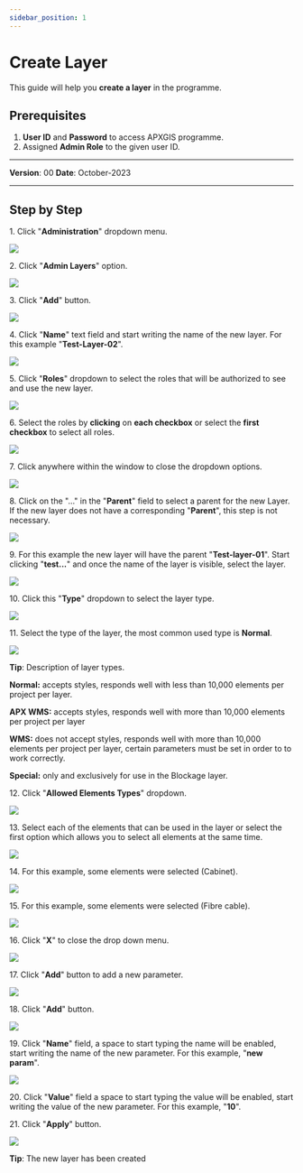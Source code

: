 ```yaml
---
sidebar_position: 1
---
```


# Create Layer

This guide will help you **create a layer** in the programme.

## **Prerequisites**
1.	**User ID** and **Password** to access APXGIS programme.
2.	Assigned **Admin Role** to the given user ID.


------------

**Version**: 00
**Date**: October-2023

------------
## **Step by Step**


1\. Click "**Administration**" dropdown menu.

![](/img/MNG-LAY-CRE-01/MNG-LAY-CRE-01-STP01.png)


2\. Click "**Admin Layers**" option.

![](https://ajeuwbhvhr.cloudimg.io/colony-recorder.s3.amazonaws.com/files/2023-10-17/7ee70da1-5c6e-4ffb-a470-d38a0936f7ee/ascreenshot.jpeg?tl_px=0,34&br_px=825,495&force_format=png&width=826&wat_scale=73&wat=1&wat_opacity=1&wat_gravity=northwest&wat_url=https://colony-recorder.s3.amazonaws.com/images/watermarks/14B8A6_standard.png&wat_pad=88,204)


3\. Click "**Add**" button.

![](https://ajeuwbhvhr.cloudimg.io/colony-recorder.s3.amazonaws.com/files/2023-10-17/1b851f68-77ad-48f6-a9e3-292b2751af37/ascreenshot.jpeg?tl_px=0,0&br_px=1361,590&force_format=png&width=1120.0&wat=1&wat_opacity=1&wat_gravity=northwest&wat_url=https://colony-recorder.s3.amazonaws.com/images/watermarks/14B8A6_standard.png&wat_pad=191,424)


4\. Click "**Name**" text field and start writing the name of the new layer. For this example "**Test-Layer-02**".

![](https://ajeuwbhvhr.cloudimg.io/colony-recorder.s3.amazonaws.com/files/2023-10-17/0a4c204a-25c9-4a1f-92e1-22e23745f7c7/ascreenshot.jpeg?tl_px=0,0&br_px=982,549&force_format=png&width=983&wat_scale=87&wat=1&wat_opacity=1&wat_gravity=northwest&wat_url=https://colony-recorder.s3.amazonaws.com/images/watermarks/14B8A6_standard.png&wat_pad=178,25)


5\. Click "**Roles**" dropdown  to select the roles that will be authorized to see and use the new layer.

![](https://ajeuwbhvhr.cloudimg.io/colony-recorder.s3.amazonaws.com/files/2023-10-17/c523ddb0-f59b-4875-9fd4-b9970ac080e9/user_cropped_screenshot.jpeg?tl_px=14,0&br_px=997,549&force_format=png&width=983&wat_scale=87&wat=1&wat_opacity=1&wat_gravity=northwest&wat_url=https://colony-recorder.s3.amazonaws.com/images/watermarks/14B8A6_standard.png&wat_pad=459,87)


6\. Select the roles by **clicking** on **each checkbox** or select the **first checkbox** to select all roles.

![](https://ajeuwbhvhr.cloudimg.io/colony-recorder.s3.amazonaws.com/files/2023-10-17/ebd77111-f476-419a-a92a-e204f3369a3c/ascreenshot.jpeg?tl_px=0,0&br_px=982,549&force_format=png&width=983&wat_scale=87&wat=1&wat_opacity=1&wat_gravity=northwest&wat_url=https://colony-recorder.s3.amazonaws.com/images/watermarks/14B8A6_standard.png&wat_pad=107,116)


7\. Click anywhere within the window to close the dropdown options.

![](https://ajeuwbhvhr.cloudimg.io/colony-recorder.s3.amazonaws.com/files/2023-10-17/30beb30a-780c-4b17-ab86-584e206ae918/user_cropped_screenshot.jpeg?tl_px=0,0&br_px=1146,590&force_format=png&width=1120.0&wat=1&wat_opacity=1&wat_gravity=northwest&wat_url=https://colony-recorder.s3.amazonaws.com/images/watermarks/14B8A6_standard.png&wat_pad=18,117)


8\. Click on the "..." in the "**Parent**" field to select a parent for the new Layer. If the new layer does not have a corresponding "**Parent**", this step is not necessary.

![](https://ajeuwbhvhr.cloudimg.io/colony-recorder.s3.amazonaws.com/files/2023-10-17/762d0307-fa91-439c-8f14-6fe6e0808a9f/user_cropped_screenshot.jpeg?tl_px=0,0&br_px=1146,590&force_format=png&width=1120.0&wat=1&wat_opacity=1&wat_gravity=northwest&wat_url=https://colony-recorder.s3.amazonaws.com/images/watermarks/14B8A6_standard.png&wat_pad=99,154)


9\. For this example the new layer will have the parent "**Test-layer-01**". Start clicking "**test...**" and once the name of the layer is visible, select the layer.

![](https://ajeuwbhvhr.cloudimg.io/colony-recorder.s3.amazonaws.com/files/2023-10-17/2d22e236-1001-4e9b-aacf-4a8a8d511d31/user_cropped_screenshot.jpeg?tl_px=0,37&br_px=982,586&force_format=png&width=983&wat_scale=87&wat=1&wat_opacity=1&wat_gravity=northwest&wat_url=https://colony-recorder.s3.amazonaws.com/images/watermarks/14B8A6_standard.png&wat_pad=141,243)


10\. Click this "**Type**" dropdown to select the layer type.

![](https://ajeuwbhvhr.cloudimg.io/colony-recorder.s3.amazonaws.com/files/2023-10-17/9e4f019c-358f-4556-9c6b-80373edda8aa/ascreenshot.jpeg?tl_px=0,0&br_px=1146,590&force_format=png&width=1120.0&wat=1&wat_opacity=1&wat_gravity=northwest&wat_url=https://colony-recorder.s3.amazonaws.com/images/watermarks/14B8A6_standard.png&wat_pad=464,206)


11\. Select the type of the layer, the most common used type is **Normal**.

![](https://ajeuwbhvhr.cloudimg.io/colony-recorder.s3.amazonaws.com/files/2023-10-17/16c81970-3df8-409c-9982-8b4e07a31c9f/screenshot.png?tl_px=0,0&br_px=1355,590&force_format=png&width=1120.0)


**Tip**: Description of layer types.

**Normal:** accepts styles, responds well with less than 10,000 elements per project per layer.

**APX WMS:** accepts styles, responds well with more than 10,000 elements per project per layer

**WMS:** does not accept styles, responds well with more than 10,000 elements per project per layer, certain parameters must be set in order to to work correctly.

**Special:** only and exclusively for use in the Blockage layer.


12\. Click "**Allowed Elements Types**" dropdown.

![](https://ajeuwbhvhr.cloudimg.io/colony-recorder.s3.amazonaws.com/files/2023-10-17/679018f4-b990-4670-8a14-853c6c2a1be5/ascreenshot.jpeg?tl_px=0,0&br_px=1361,590&force_format=png&width=1120.0&wat=1&wat_opacity=1&wat_gravity=northwest&wat_url=https://colony-recorder.s3.amazonaws.com/images/watermarks/14B8A6_standard.png&wat_pad=384,209)


13\. Select each of the elements that can be used in the layer or select the first option which allows you to select all elements at the same time.

![](https://ajeuwbhvhr.cloudimg.io/colony-recorder.s3.amazonaws.com/files/2023-10-17/687f6cc0-b181-458f-a7ed-cfc4cca3c96f/ascreenshot.jpeg?tl_px=0,40&br_px=982,590&force_format=png&width=983&wat_scale=87&wat=1&wat_opacity=1&wat_gravity=northwest&wat_url=https://colony-recorder.s3.amazonaws.com/images/watermarks/14B8A6_standard.png&wat_pad=101,253)


14\. For this example, some elements were selected (Cabinet).

![](https://ajeuwbhvhr.cloudimg.io/colony-recorder.s3.amazonaws.com/files/2023-10-17/d6e3f9c9-b88d-4b85-8cd2-0aabbcf2fae3/ascreenshot.jpeg?tl_px=0,40&br_px=982,590&force_format=png&width=983&wat_scale=87&wat=1&wat_opacity=1&wat_gravity=northwest&wat_url=https://colony-recorder.s3.amazonaws.com/images/watermarks/14B8A6_standard.png&wat_pad=102,319)


15\. For this example, some elements were selected (Fibre cable).

![](https://ajeuwbhvhr.cloudimg.io/colony-recorder.s3.amazonaws.com/files/2023-10-17/f0cef6f7-e9f8-4b38-a475-04f9c2fae143/ascreenshot.jpeg?tl_px=0,128&br_px=825,590&force_format=png&width=826&wat_scale=73&wat=1&wat_opacity=1&wat_gravity=northwest&wat_url=https://colony-recorder.s3.amazonaws.com/images/watermarks/14B8A6_standard.png&wat_pad=103,310)


16\. Click "**X**" to close the drop down menu.

![](https://ajeuwbhvhr.cloudimg.io/colony-recorder.s3.amazonaws.com/files/2023-10-17/7222dcf7-7ec2-4311-acea-0924641332a7/user_cropped_screenshot.jpeg?tl_px=0,0&br_px=1146,593&force_format=png&width=1120.0&wat=1&wat_opacity=1&wat_gravity=northwest&wat_url=https://colony-recorder.s3.amazonaws.com/images/watermarks/14B8A6_standard.png&wat_pad=462,292)


17\. Click "**Add**" button to add a new parameter.

![](https://ajeuwbhvhr.cloudimg.io/colony-recorder.s3.amazonaws.com/files/2023-10-17/09707a14-fac0-43b2-8baa-190c09ff5b21/user_cropped_screenshot.jpeg?tl_px=0,0&br_px=1358,589&force_format=png&width=1120.0&wat=1&wat_opacity=1&wat_gravity=northwest&wat_url=https://colony-recorder.s3.amazonaws.com/images/watermarks/14B8A6_standard.png&wat_pad=169,427)


18\. Click "**Add**" button.

![](https://ajeuwbhvhr.cloudimg.io/colony-recorder.s3.amazonaws.com/files/2023-10-17/ee904efc-bee4-4733-95d0-ac34d3a1365c/user_cropped_screenshot.jpeg?tl_px=0,0&br_px=1358,589&force_format=png&width=1120.0&wat=1&wat_opacity=1&wat_gravity=northwest&wat_url=https://colony-recorder.s3.amazonaws.com/images/watermarks/14B8A6_standard.png&wat_pad=83,386)


19\. Click "**Name**" field, a space to start typing the name will be enabled, start writing the name of the new parameter. For this example, "**new param**".

![](https://ajeuwbhvhr.cloudimg.io/colony-recorder.s3.amazonaws.com/files/2023-10-17/b8862416-3262-4d60-bcfe-d3867f382c81/screenshot.png?tl_px=0,0&br_px=1359,592&force_format=png&width=1120.0)


20\. Click "**Value**" field a space to start typing the value will be enabled, start writing the value of the new parameter. For this example, "**10**".


21\. Click "**Apply**" button.

![](https://ajeuwbhvhr.cloudimg.io/colony-recorder.s3.amazonaws.com/files/2023-10-17/4f9c7d1d-78d6-44f8-ae4d-1b903bc4de64/user_cropped_screenshot.jpeg?tl_px=0,0&br_px=1355,588&force_format=png&width=1120.0&wat=1&wat_opacity=1&wat_gravity=northwest&wat_url=https://colony-recorder.s3.amazonaws.com/images/watermarks/14B8A6_standard.png&wat_pad=170,425)


**Tip**: The new layer has been created
